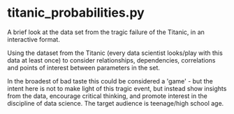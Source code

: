 # titanic_probabilities.py
A brief look at the data set from the tragic failure of the Titanic, in an interactive format.

Using the dataset from the Titanic (every data scientist looks/play with this data at least once) to consider relationships, dependencies, correlations and points of interest between parameters in the set.

In the broadest of bad taste this could be considered a 'game' - but the intent here is not to make light of this tragic event, but instead show insights from the data, encourage critical thinking, and promote interest in the discipline of data science. The target audience is teenage/high school age.
